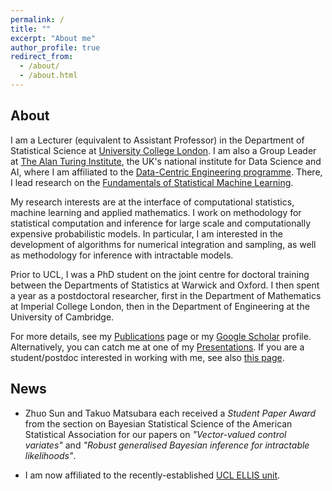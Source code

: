 ```yaml
---
permalink: /
title: ""
excerpt: "About me"
author_profile: true
redirect_from: 
  - /about/
  - /about.html
---
```


## About

I am a Lecturer (equivalent to Assistant Professor) in the Department of Statistical Science at [University College London](https://www.ucl.ac.uk/statistics/). I am also a Group Leader at [The Alan Turing Institute](https://www.turing.ac.uk/), the UK's national institute for Data Science and AI, where I am affiliated to the [Data-Centric Engineering programme](https://www.turing.ac.uk/research/research-programmes/data-centric-engineering#introduction). There, I lead research on the [Fundamentals of Statistical Machine Learning](https://www.turing.ac.uk/research/research-projects/fundamentals-statistical-machine-learning).

My research interests are at the interface of computational statistics, machine learning and applied mathematics. I work on methodology for statistical computation and inference for large scale and computationally expensive probabilistic models. In particular, I am interested in the development of algorithms for numerical integration and sampling, as well as methodology for inference with intractable models. 

Prior to UCL, I was a PhD student on the joint centre for doctoral training between the Departments of Statistics at Warwick and Oxford. I then spent a year as a postdoctoral researcher, first in the Department of Mathematics at Imperial College London, then in the Department of Engineering at the University of Cambridge. 

For more details, see my [Publications](https://fxbriol.github.io/publications/) page or my [Google Scholar](https://scholar.google.co.uk/citations?user=yLBYtAwAAAAJ&hl=en) profile. Alternatively, you can catch me at one of my [Presentations](https://fxbriol.github.io/presentations/). If you are a student/postdoc interested in working with me, see also [this page](https://fxbriol.github.io/supervision/).



## News
* Zhuo Sun and Takuo Matsubara each received a *Student Paper Award* from the section on Bayesian Statistical Science of the American Statistical Association for our papers on *"Vector-valued control variates"* and *"Robust generalised Bayesian inference for intractable likelihoods"*.

* I am now affiliated to the recently-established [UCL ELLIS unit](https://ucl-ellis.github.io).

